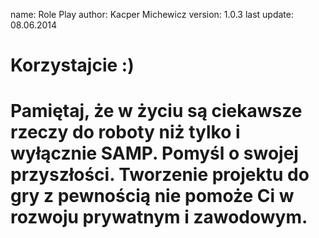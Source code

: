 name: Role Play
author: Kacper Michewicz
version: 1.0.3
last update: 08.06.2014

# Korzystajcie :)

# Pamiętaj, że w życiu są ciekawsze rzeczy do roboty niż tylko i wyłącznie SAMP. Pomyśl o swojej przyszłości. Tworzenie projektu do gry z pewnością nie pomoże Ci w rozwoju prywatnym i zawodowym.